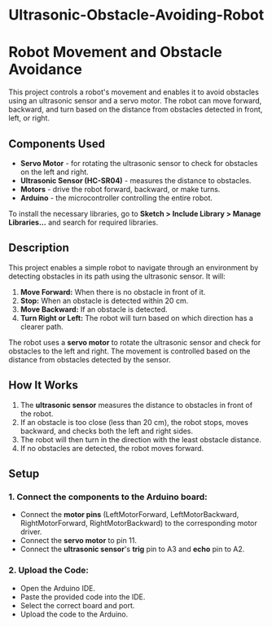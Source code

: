 # Ultrasonic-Obstacle-Avoiding-Robot

# Robot Movement and Obstacle Avoidance

This project controls a robot's movement and enables it to avoid obstacles using an ultrasonic sensor and a servo motor. The robot can move forward, backward, and turn based on the distance from obstacles detected in front, left, or right.

## Components Used

- **Servo Motor** - for rotating the ultrasonic sensor to check for obstacles on the left and right.
- **Ultrasonic Sensor (HC-SR04)** - measures the distance to obstacles.
- **Motors** - drive the robot forward, backward, or make turns.
- **Arduino** - the microcontroller controlling the entire robot.

To install the necessary libraries, go to **Sketch > Include Library > Manage Libraries...** and search for required libraries.

## Description

This project enables a simple robot to navigate through an environment by detecting obstacles in its path using the ultrasonic sensor. It will:

1. **Move Forward:** When there is no obstacle in front of it.
2. **Stop:** When an obstacle is detected within 20 cm.
3. **Move Backward:** If an obstacle is detected.
4. **Turn Right or Left:** The robot will turn based on which direction has a clearer path.

The robot uses a **servo motor** to rotate the ultrasonic sensor and check for obstacles to the left and right. The movement is controlled based on the distance from obstacles detected by the sensor.

## How It Works

1. The **ultrasonic sensor** measures the distance to obstacles in front of the robot.
2. If an obstacle is too close (less than 20 cm), the robot stops, moves backward, and checks both the left and right sides.
3. The robot will then turn in the direction with the least obstacle distance.
4. If no obstacles are detected, the robot moves forward.

## Setup

### 1. Connect the components to the Arduino board:
   - Connect the **motor pins** (LeftMotorForward, LeftMotorBackward, RightMotorForward, RightMotorBackward) to the corresponding motor driver.
   - Connect the **servo motor** to pin 11.
   - Connect the **ultrasonic sensor**'s **trig** pin to A3 and **echo** pin to A2.

### 2. Upload the Code:
   - Open the Arduino IDE.
   - Paste the provided code into the IDE.
   - Select the correct board and port.
   - Upload the code to the Arduino.
